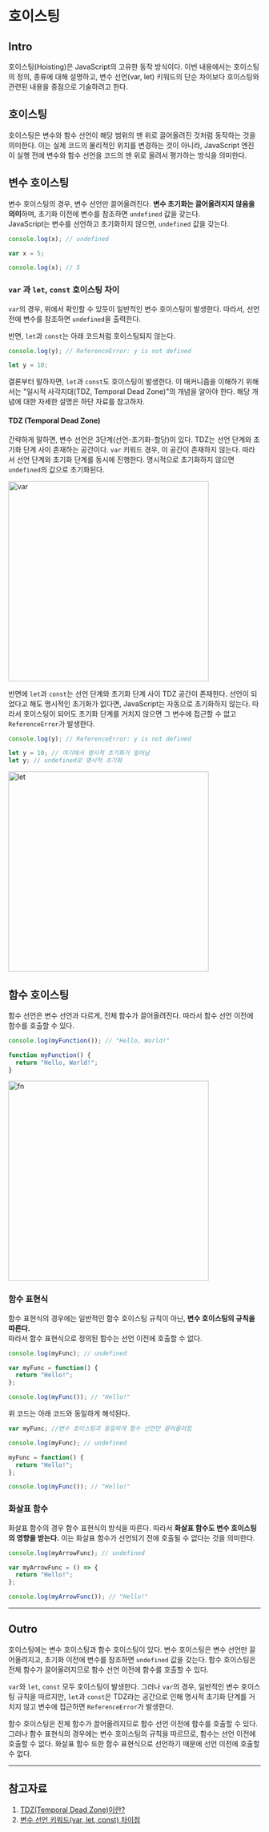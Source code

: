# 호이스팅
## Intro
호이스팅(Hoisting)은 JavaScript의 고유한 동작 방식이다. 이번 내용에서는 호이스팅의 정의, 종류에 대해 설명하고, 변수 선언(var, let) 키워드의 단순 차이보다 호이스팅와 관련된 내용을 중점으로 기술하려고 한다.

## 호이스팅
호이스팅은 변수와 함수 선언이 해당 범위의 맨 위로 끌어올려진 것처럼 동작하는 것을 의미한다. 이는 실제 코드의 물리적인 위치를 변경하는 것이 아니라, JavaScript 엔진이 실행 전에 변수와 함수 선언을 코드의 맨 위로 올려서 평가하는 방식을 의미한다.

## 변수 호이스팅
변수 호이스팅의 경우, 변수 선언만 끌어올려진다. **변수 초기화는 끌어올려지지 않음을 의미**하며, 초기화 이전에 변수를 참조하면 `undefined` 값을 갖는다.<br>
JavaScript는 변수를 선언하고 초기화하지 않으면, `undefined` 값을 갖는다.

```js
console.log(x); // undefined

var x = 5;

console.log(x); // 5
```
### `var` 과 `let`, `const` 호이스팅 차이
`var`의 경우, 위에서 확인할 수 있듯이 일반적인 변수 호이스팅이 발생한다.
따라서, 선언 전에 변수를 참조하면 `undefined`을 출력한다.

반면, `let`과 `const`는 아래 코드처럼 호이스팅되지 않는다.
```js
console.log(y); // ReferenceError: y is not defined

let y = 10;
```
결론부터 말하자면, `let`과 `const`도 호이스팅이 발생한다. 이 매커니즘을 이해하기 위해서는 "일시적 사각지대(TDZ, Temporal Dead Zone)"의 개념을 알아야 한다. 해당 개념에 대한 자세한 설명은 하단 자료를 참고하자.

#### TDZ (Temporal Dead Zone)
간략하게 말하면, 변수 선언은 3단계(선언-초기화-할당)이 있다. TDZ는 선언 단계와 초기화 단계 사이 존재하는 공간이다. `var` 키워드 경우, 이 공간이 존재하지 않는다. 따라서 선언 단계와 초기화 단계를 동시에 진행한다. 명시적으로 초기화하지 않으면 `undefined`의 값으로 초기화된다.


<img width="400" alt="var" src="https://github.com/fastcampus-fe-group7/TIL/assets/93127663/81ed62e0-9e7d-49f8-876f-3f523b8bacd2">


반면에 `let`과 `const`는 선언 단계와 초기화 단계 사이 TDZ 공간이 존재한다. 선언이 되었다고 해도 명시적인 초기화가 없다면, JavaScript는 자동으로 초기화하지 않는다. 따라서 호이스팅이 되어도 초기화 단계를 거치지 않으면 그 변수에 접근할 수 없고 `ReferenceError`가 발생한다.
```js
console.log(y); // ReferenceError: y is not defined

let y = 10; // 여기에서 명시적 초기화가 일어남
let y; // undefined로 명시적 초기화
```


<img width="400" alt="let" src="https://github.com/fastcampus-fe-group7/TIL/assets/93127663/b28e5c4f-cc54-4157-9cab-4550b5d8f784">


## 함수 호이스팅
함수 선언은 변수 선언과 다르게, 전체 함수가 끌어올려진다. 따라서 함수 선언 이전에 함수를 호출할 수 있다.

```js
console.log(myFunction()); // "Hello, World!"

function myFunction() {
  return "Hello, World!";
}
```


<img width="400" alt="fn" src="https://github.com/fastcampus-fe-group7/TIL/assets/93127663/08ab9386-8fc8-4db6-9235-f6f343347c8a">


### 함수 표현식
함수 표현식의 경우에는 일반적인 함수 호이스팅 규칙이 아닌, **변수 호이스팅의 규칙을 따른다.**<br>따라서 함수 표현식으로 정의된 함수는 선언 이전에 호출할 수 없다.

```js
console.log(myFunc); // undefined

var myFunc = function() {
  return "Hello!";
};

console.log(myFunc()); // "Hello!"
```
위 코드는 아래 코드와 동일하게 해석된다.
```js
var myFunc; //변수 호이스팅과 동일하게 함수 선언만 끌어올려짐

console.log(myFunc); // undefined

myFunc = function() {
  return "Hello!";
};

console.log(myFunc()); // "Hello!"
```

### 화살표 함수
화살표 함수의 경우 함수 표현식의 방식을 따른다. 따라서 **화살표 함수도 변수 호이스팅의 영향을 받는다.** 이는 화살표 함수가 선언되기 전에 호출될 수 없다는 것을 의미한다.
```js
console.log(myArrowFunc); // undefined

var myArrowFunc = () => {
  return "Hello!";
};

console.log(myArrowFunc()); // "Hello!"
```
---

## Outro
호이스팅에는 변수 호이스팅과 함수 호이스팅이 있다. 변수 호이스팅은 변수 선언만 끌어올려지고, 초기화 이전에 변수를 참조하면 `undefined` 값을 갖는다. 함수 호이스팅은 전체 함수가 끌어올려지므로 함수 선언 이전에 함수를 호출할 수 있다.

`var`와 `let`, `const` 모두 호이스팅이 발생한다. 그러나 `var`의 경우, 일반적인 변수 호이스팅 규칙을 따르지만, `let`과 `const`은 TDZ라는 공간으로 인해 명시적 초기화 단계를 거치지 않고 변수에 접근하면 `ReferenceError`가 발생한다.

함수 호이스팅은 전체 함수가 끌어올려지므로 함수 선언 이전에 함수를 호출할 수 있다. 그러나 함수 표현식의 경우에는 변수 호이스팅의 규칙을 따르므로, 함수는 선언 이전에 호출할 수 없다. 화살표 함수 또한 함수 표현식으로 선언하기 때문에 선언 이전에 호출할 수 없다.

---

## 참고자료
1. [TDZ(Temporal Dead Zone)이란?](https://noogoonaa.tistory.com/78)
2. [변수 선언 키워드(var, let, const) 차이점](https://github.com/fastcampus-fe-group7/TIL/blob/main/JavaScript/%EB%B3%80%EC%88%98%20%EC%84%A0%EC%96%B8%20%ED%82%A4%EC%9B%8C%EB%93%9C%20%EC%B0%A8%EC%9D%B4%EC%A0%90.md)

<style>
img {
  width: 400px;
  height: auto;
}
</style>